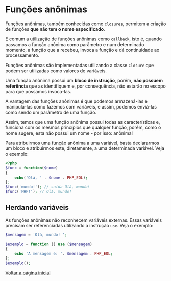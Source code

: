 # Funções anônimas

Funções anônimas, também conhecidas como `closures`, permitem a criação de funções **que não tem o nome especificado**.

É comum a utilização de funções anônimas como `callback`, isto é, quando passamos a função anônima como parâmetro e num determinado momento, a função que a recebeu, invoca a função e dá continuidade ao processamento.

Funções anônimas são implementadas utilizando a classe `Closure` que podem ser utilizadas como valores de variáveis.

Uma função anônima possui um **bloco de instrução**, porém, **não possuem referência** que as identifiquem e, por consequência, não estarão no escopo para que possamos invoca-las.

A vantagem das funções anônimas é que podemos armazená-las e manipulá-las como fazemos com variáveis, e assim, podemos enviá-las como sendo um parâmetro de uma função.

Assim, temos que uma função anônima possui todas as características e, funciona com os mesmos princípios que qualquer função, porém, como o nome sugere, esta não possui um nome - por isso: anônima!

Para atribuirmos uma função anônima a uma variável, basta declararmos um bloco e atribuirmos este, diretamente, a uma determinada variável. Veja o exemplo:

```php
<?php
$func = function($nome)
{
    echo('Olá, ' . $nome . PHP_EOL);
};
$func('mundo!'); // saída Olá, mundo!
$func('PHP!'); // Olá, mundo!

```
## Herdando variáveis

As funções anônimas não reconhecem variáveis externas. Essas variáveis precisam ser referenciadas utilizando a instrução `use`. Veja o exemplo:

```php
$mensagem = 'Olá, mundo! ';

$exemplo = function () use ($mensagem) 
{
    echo 'A mensagem é: '. $mensagem . PHP_EOL;
};
$exemplo();
```

[Voltar a página inicial](../README.md)